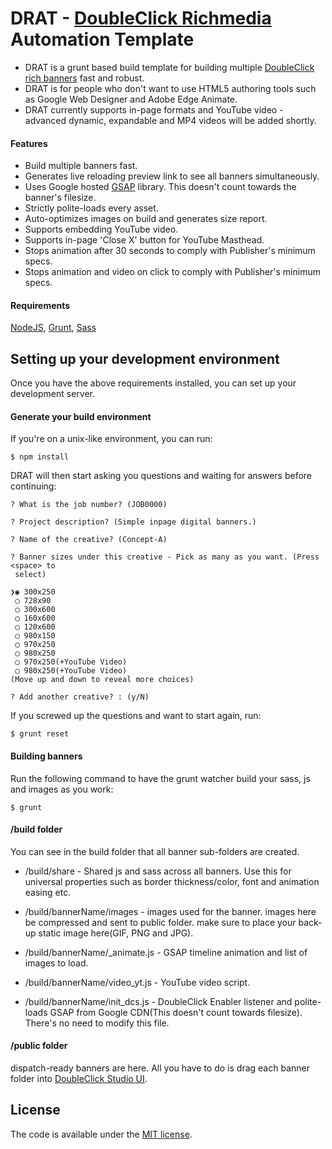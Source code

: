 DRAT - [DoubleClick Richmedia](https://www.google.com/doubleclick/studio/) Automation Template
=======================


* DRAT is a grunt based build template for building multiple [DoubleClick rich banners](https://www.google.com/doubleclick/studio/) fast and robust.
* DRAT is for people who don't want to use HTML5 authoring tools such as Google Web Designer and Adobe Edge Animate.
* DRAT currently supports in-page formats and YouTube video - advanced dynamic, expandable and MP4 videos will be added shortly.

#### Features

* Build multiple banners fast.
* Generates live reloading preview link to see all banners simultaneously.
* Uses Google hosted [GSAP](http://greensock.com/gsap) library. This doesn't count towards the banner's filesize.
* Strictly polite-loads every asset.
* Auto-optimizes images on build and generates size report.
* Supports embedding YouTube video.
* Supports in-page 'Close X' button for YouTube Masthead.
* Stops animation after 30 seconds to comply with Publisher's minimum specs.
* Stops animation and video on click to comply with Publisher's minimum specs.

#### Requirements

[NodeJS](https://nodejs.org/), [Grunt](http://gruntjs.com/), [Sass](http://sass-lang.com/install)

Setting up your development environment
---------------------------------------

Once you have the above requirements installed, you can set up your development server.

#### Generate your build environment

If you're on a unix-like environment, you can run:

```
$ npm install
```

DRAT will then start asking you questions and waiting for answers before continuing:

```
? What is the job number? (JOB0000)

? Project description? (Simple inpage digital banners.)

? Name of the creative? (Concept-A)

? Banner sizes under this creative - Pick as many as you want. (Press <space> to
 select)

❯◉ 300x250
 ◯ 728x90
 ◯ 300x600
 ◯ 160x600
 ◯ 120x600
 ◯ 980x150
 ◯ 970x250
 ◯ 980x250
 ◯ 970x250(+YouTube Video)
 ◯ 980x250(+YouTube Video)
(Move up and down to reveal more choices)

? Add another creative? : (y/N)

```

If you screwed up the questions and want to start again, run:
```
$ grunt reset
```

#### Building banners

Run the following command to have the grunt watcher build your sass, js and images as you work:

```
$ grunt
```

#### /build folder

You can see in the build folder that all banner sub-folders are created.

* /build/share - Shared js and sass across all banners. Use this for universal properties such as border thickness/color, font and animation easing etc.

* /build/bannerName/images - images used for the banner. images here be compressed and sent to public folder. make sure to place your back-up static image here(GIF, PNG and JPG).

* /build/bannerName/_animate.js - GSAP timeline animation and list of images to load.

* /build/bannerName/video_yt.js - YouTube video script.

* /build/bannerName/init_dcs.js - DoubleClick Enabler listener and polite-loads GSAP from Google CDN(This doesn't count towards filesize). There's no need to modify this file.

#### /public folder

dispatch-ready banners are here. All you have to do is drag each banner folder into [DoubleClick Studio UI](https://www.google.com/doubleclick/studio/).

License
---------------------------------------

The code is available under the [MIT license](LICENSE.md).

